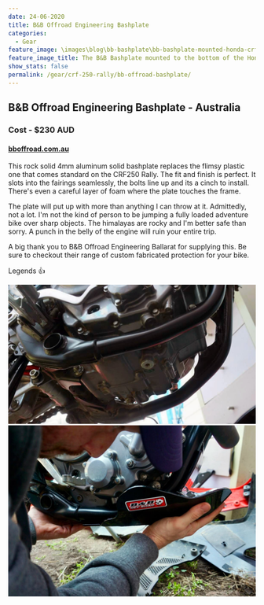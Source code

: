 ```yaml
---
date: 24-06-2020
title: B&B Offroad Engineering Bashplate
categories:
  - Gear
feature_image: \images\blog\bb-bashplate\bb-bashplate-mounted-honda-crf-250-rally.jpg
feature_image_title: The B&B Bashplate mounted to the bottom of the Honda CRF 250 Rally
show_stats: false
permalink: /gear/crf-250-rally/bb-offroad-bashplate/
---
```

<h2>B&B Offroad Engineering Bashplate - Australia</h2>
<h3>Cost - $230 AUD</h3>
<h4>
  <a href="https://bboffroad.com.au/">bboffroad.com.au</a>
</h4>

<p>
  This rock solid 4mm aluminum solid bashplate replaces the flimsy plastic one that comes standard on the CRF250 Rally. The fit and finish is perfect. It slots into the fairings seamlessly, the bolts line up and its a cinch to install. There's even a careful layer of foam where the plate touches the frame.
</p>

<p>
  The plate will put up with more than anything I can throw at it. Admittedly, not a lot. I'm not the kind of person to be jumping a fully loaded adventure bike over sharp objects. The himalayas are rocky and I'm better safe than sorry. A punch in the belly of the engine will ruin your entire trip.
</p>

<p>
  A big thank you to B&B Offroad Engineering Ballarat for supplying this. Be sure to checkout their range of custom fabricated protection for your bike. 
</p>

<p>
  Legends 👍
</p>

<img src="\images\blog\bb-bashplate\no-bashplate-underneath-honda-crf-250-rally.jpg" alt="Underneath the CRF250 Rally without a bashplate" />

<img src="\images\blog\bb-bashplate\installing-the-bb-offroad-engineering-bashplate-honda-crf-250-rally.jpg" alt="Installing the B&B Offroad Engineering Bashplate" />
